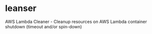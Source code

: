 # leanser
AWS Lambda Cleaner - Cleanup resources on AWS Lambda container shutdown (timeout and/or spin-down)
